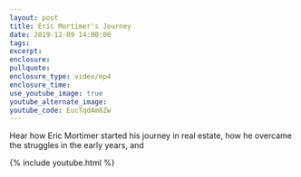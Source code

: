 ```yaml
---
layout: post
title: Eric Mortimer's Journey
date: 2019-12-09 14:00:00
tags:
excerpt:
enclosure:
pullquote:
enclosure_type: video/mp4
enclosure_time:
use_youtube_image: true
youtube_alternate_image:
youtube_code: EucTqdAm8Zw
---
```


Hear how Eric Mortimer started his journey in real estate, how he overcame the struggles in the early years, and&nbsp;

{% include youtube.html %}